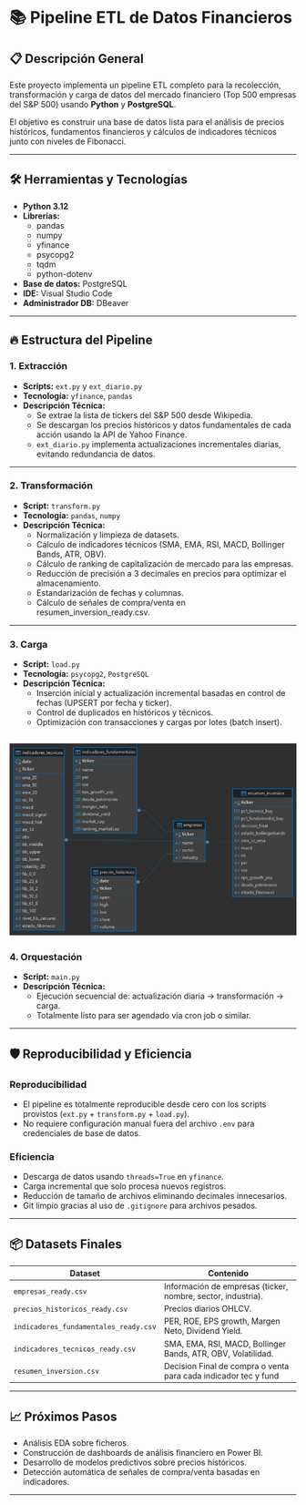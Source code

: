 # 📚 Pipeline ETL de Datos Financieros

## 📋 Descripción General

Este proyecto implementa un pipeline ETL completo para la recolección, transformación y carga de datos del mercado financiero (Top 500 empresas del S&P 500) usando **Python** y **PostgreSQL**.

El objetivo es construir una base de datos lista para el análisis de precios históricos, fundamentos financieros y cálculos de indicadores técnicos junto con niveles de Fibonacci.

---

## 🛠️ Herramientas y Tecnologías

- **Python 3.12**
- **Librerías:**
  - pandas
  - numpy
  - yfinance
  - psycopg2
  - tqdm
  - python-dotenv
- **Base de datos:** PostgreSQL
- **IDE:** Visual Studio Code
- **Administrador DB:** DBeaver

---

## 🔥 Estructura del Pipeline

### 1. Extracción

- **Scripts:** `ext.py` y `ext_diario.py`
- **Tecnología:** `yfinance`, `pandas`
- **Descripción Técnica:**
  - Se extrae la lista de tickers del S&P 500 desde Wikipedia.
  - Se descargan los precios históricos y datos fundamentales de cada acción usando la API de Yahoo Finance.
  - `ext_diario.py` implementa actualizaciones incrementales diarias, evitando redundancia de datos.

---

### 2. Transformación

- **Script:** `transform.py`
- **Tecnología:** `pandas`, `numpy`
- **Descripción Técnica:**
  - Normalización y limpieza de datasets.
  - Cálculo de indicadores técnicos (SMA, EMA, RSI, MACD, Bollinger Bands, ATR, OBV).
  - Cálculo de ranking de capitalización de mercado para las empresas.
  - Reducción de precisión a 3 decimales en precios para optimizar el almacenamiento.
  - Estandarización de fechas y columnas.
  -	Cálculo de señales de compra/venta en resumen_inversion_ready.csv.

---

### 3. Carga

- **Script:** `load.py`
- **Tecnología:** `psycopg2`, `PostgreSQL`
- **Descripción Técnica:**
  - Inserción inicial y actualización incremental basadas en control de fechas (UPSERT por fecha y ticker).
  - Control de duplicados en históricos y técnicos.
  - Optimización con transacciones y cargas por lotes (batch insert).

![alt text](esquema_bbdd.png)
---

### 4. Orquestación

- **Script:** `main.py`
- **Descripción Técnica:**
  - Ejecución secuencial de: actualización diaria → transformación → carga.
  - Totalmente listo para ser agendado vía cron job o similar.

---

## 🛡️ Reproducibilidad y Eficiencia

### Reproducibilidad
- El pipeline es totalmente reproducible desde cero con los scripts provistos (`ext.py` + `transform.py` + `load.py`).
- No requiere configuración manual fuera del archivo `.env` para credenciales de base de datos.

### Eficiencia
- Descarga de datos usando `threads=True` en `yfinance`.
- Carga incremental que solo procesa nuevos registros.
- Reducción de tamaño de archivos eliminando decimales innecesarios.
- Git limpio gracias al uso de `.gitignore` para archivos pesados.

---

## 📦 Datasets Finales

| Dataset                          | Contenido                                                        |
|-----------------------------------|-------------------------------------------------------------------|
| `empresas_ready.csv`              | Información de empresas (ticker, nombre, sector, industria).     |
| `precios_historicos_ready.csv`    | Precios diarios OHLCV.                                            |
| `indicadores_fundamentales_ready.csv` | PER, ROE, EPS growth, Margen Neto, Dividend Yield.         |
| `indicadores_tecnicos_ready.csv`  | SMA, EMA, RSI, MACD, Bollinger Bands, ATR, OBV, Volatilidad.      |
| `resumen_inversion.csv`           | Decision Final de compra o venta para cada indicador tec y fund  |

---

## 📈 Próximos Pasos

- Análisis EDA sobre ficheros.
- Construcción de dashboards de análisis financiero en Power BI.
- Desarrollo de modelos predictivos sobre precios históricos.
- Detección automática de señales de compra/venta basadas en indicadores.

---

